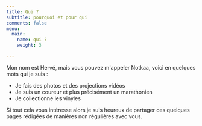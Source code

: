 ```yaml
---
title: Qui ?
subtitle: pourquoi et pour qui
comments: false
menu:
  main:
    name: qui ?
    weight: 3

---
```

Mon nom est Hervé, mais vous pouvez m'appeler Notkaa, voici en quelques mots qui je suis :

* Je fais des photos et des projections vidéos
* Je suis un coureur et plus précisément un marathonien
* Je collectionne les vinyles

Si tout cela vous intéresse alors je suis heureux de partager ces quelques pages rédigées de manières non régulières avec vous.